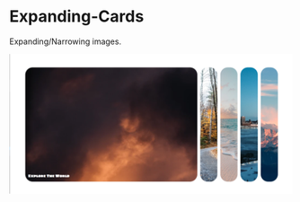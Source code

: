 # Expanding-Cards

Expanding/Narrowing images.


![Image of Yaktocat](https://github.com/Dev-And-Rew/Expanding-Cards/blob/cd75d0865c652438fa7db968dd649acc21b133e7/ExpandingCards.PNG)
